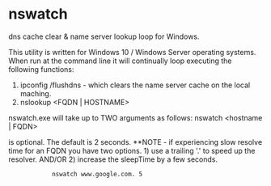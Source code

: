 # nswatch
dns cache clear &amp; name server lookup loop for Windows.

This utility is written for Windows 10 / Windows Server operating systems.
When run at the command line it will continually loop executing the following functions:
  
  1) ipconfig /flushdns - which clears the name server cache on the local maching.
  2) nslookup <FQDN | HOSTNAME> <sleep seconds>
  

nswatch.exe will take up to TWO arguments as follows: 
         nswatch <hostname | FQDN> <sleep seconds> 
  
  <sleep seconds> is optional. The default is 2 seconds.
             **NOTE - if experiencing slow resolve time for an FQDN you have two options.
                1) use a trailing '.' to speed up the resolver.
                AND/OR
                2) increase the sleepTime by a few seconds.
                
                nswatch www.google.com. 5
                
                
